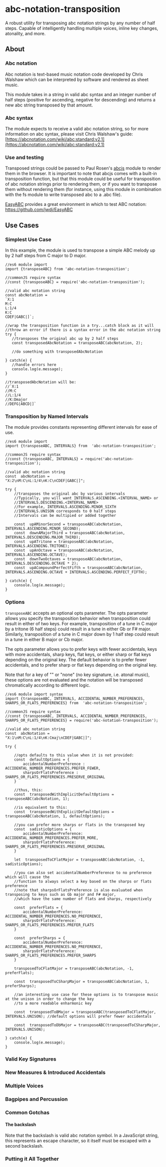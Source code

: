 ﻿# abc-notation-transposition
A robust utility for transposing abc notation strings by any number of half steps. Capable of intelligently handling multiple voices, inline key changes, atonality, and more. 

## About

### Abc notation

Abc notation is text-based music notation code developed by Chris Walshaw which can be interpreted by software and rendered as sheet music.

This module takes in a string in valid abc syntax and an integer number of half steps (positive for ascending, negative for descending) and returns a new abc string transposed by that amount.

### Abc syntax

The module expects to receive a valid abc notation string, so for more information on abc syntax, please visit Chris Walshaw's guide: [https://abcnotation.com/wiki/abc:standard:v2.1](https://abcnotation.com/wiki/abc:standard:v2.1)

### Use and testing

Transposed strings could be passed to Paul Rosen's [abcjs](https://www.npmjs.com/package/abcjs) module to render them in the browser. It is important to note that abcjs comes with a built-in transposition function, but that this module could be useful for transposition of abc notation strings prior to rendering them, or if you want to transpose them without rendering them (for instance, using this module in combination with the fs module to write transposed abc to a  .abc file).

[EasyABC](https://easyabc.sourceforge.net/) provides a great environment in which to test ABC notation: https://github.com/jwdj/EasyABC

## Use Cases

### Simplest Use Case

In this example, the module is used to transpose a simple ABC melody up by 2 half steps from C major to D major.

    //es6 module import
    import {transposeABC} from 'abc-notation-transposition';
        
    //commonJS require syntax
    //const {transposeABC} = require('abc-notation-transposition');
    
    //valid abc notation string
    const abcNotation = 
    `X:1
    M:C
    L:1/4
    K:C
    CDEF|GABC|]`;
    
    //wrap the transposition function in a try...catch block as it will 
    //throw an error if there is a syntax error in the abc notation string
    try {
       //transposes the original abc up by 2 half steps
       const transposedAbcNotation = transposeABC(abcNotation, 2);
    
       //do something with transposedAbcNotation
    
    } catch(e) {
       //handle errors here
       console.log(e.message);
    }
    
    //transposedAbcNotation will be: 
    //`X:1
    //M:C
    //L:1/4
    //K:Dmajor
    //DEFG|ABCD|]`

### Transposition by Named Intervals

The module provides constants representing different intervals for ease of use.

    //es6 module import
    import {transposeABC, INTERVALS} from  'abc-notation-transposition';
    
    //commonJS require syntax
    //const {transposeABC, INTERVALS} = require('abc-notation-transposition');
    
    //valid abc notation string
    const  abcNotation =
    "X:2\nM:C\nL:1/4\nK:C\nCDEF|GABC|]";
    
    try {
        //transposes the original abc by various intervals
        //Typically, you will want INTERVALS.ASCENDING.<INTERVAL_NAME> or
        //INTERVALS.DESCENDING.<INTERVAL_NAME>
        //For example, INTERVALS.ASCENDING.MINOR_SIXTH 
        //INTERVALS.UNISON corresponds to 0 half steps
        //Intervals can be multipied or added together

        const  upAMinorSecond = transposeABC(abcNotation, INTERVALS.ASCENDING.MINOR_SECOND);
        const  downAMajorThird = transposeABC(abcNotation, INTERVALS.DESCENDING.MAJOR_THIRD);
        const  upATritone = transposeABC(abcNotation, INTERVALS.ASCENDING.TRITONE);
        const  upAnOctave = transposeABC(abcNotation, INTERVALS.ASCENDING.OCTAVE);
        const  downTwoOctaves = transposeABC(abcNotation, INTERVALS.DESCENDING.OCTAVE * 2);
        const  upACompoundPerfectFifth = transposeABC(abcNotation, INTERVALS.ASCENDING.OCTAVE + INTERVALS.ASCENDING.PERFECT_FIFTH);
        
    } catch(e) {
        console.log(e.message);
    }
    
### Options

`transposeABC` accepts an optional opts parameter. The opts parameter allows you specify the transposition behavior when transposition could result in either of two keys. For example, transposition of a tune in C major by a tritone (6 half steps) could result in a tune in either Gb or F# major. Similarly, transposition of a tune in C major down by 1 half step could result in a tune in either B major or Cb major.

The opts parameter allows you to prefer keys with fewer accidentals, keys with more accidentals, sharp keys, flat keys, or either sharp or flat keys depending on the original key. The default behavior is to prefer fewer accidentals, and to prefer sharp or flat keys depending on the original key.

Note that for a key of "" or "none" (no key signature, i.e. atonal music), these options are not evaluated and the notation will be transposed chromatically according to different logic.

    //es6 module import syntax
    import {transposeABC, INTERVALS, ACCIDENTAL_NUMBER_PREFERENCES, SHARPS_OR_FLATS_PREFERENCES} from  'abc-notation-transposition';
    
    //commonJS require syntax
    //const {transposeABC, INTERVALS, ACCIDENTAL_NUMBER_PREFERENCES, SHARPS_OR_FLATS_PREFERENCES} = require('abc-notation-transposition');
   
    //valid abc notation string
    const  abcNotation =
    "X:1\nM:C\nL:1/4\nK:Cmaj\nCDEF|GABC|]";
    
    try {
    
        //opts defaults to this value when it is not provided:
        const  defaultOptions = {
            accidentalNumberPreference : ACCIDENTAL_NUMBER_PREFERENCES.PREFER_FEWER,
            sharpsOrFlatsPreference :  SHARPS_OR_FLATS_PREFERENCES.PRESERVE_ORIGINAL
        }
    
        //thus, this:
        const  transposedWithImplicitDefaultOptions = transposeABC(abcNotation, 1);
    
        //is equivalent to this:
        const  transposedWithExplicitDefaultOptions = transposeABC(abcNotation, 1, defaultOptions);
   
        //you can prefer more sharps or flats in the transposed key
        const  sadisticOptions = {
            accidentalNumberPreference:  ACCIDENTAL_NUMBER_PREFERENCES.PREFER_MORE,
            sharpsOrFlatsPreference:  SHARPS_OR_FLATS_PREFERENCES.PRESERVE_ORIGINAL
        }
    
        let  transposedToCFlatMajor = transposeABC(abcNotation, -1, sadisticOptions);
    
        //you can also set accidentalNumberPreference to no preference which will cause the
        //function to always select a key based on the sharps or flats preference
        //note that sharpsOrFlatsPreference is also evaluated when transposing to keys such as Gb major and F# major,
        //which have the same number of flats and sharps, respectively
    
        const  preferFlats = {
            accidentalNumberPreference:  ACCIDENTAL_NUMBER_PREFERENCES.NO_PREFERENCE,
            sharpsOrFlatsPreference:  SHARPS_OR_FLATS_PREFERENCES.PREFER_FLATS
        }
        
        const  preferSharps = {
            accidentalNumberPreference:  ACCIDENTAL_NUMBER_PREFERENCES.NO_PREFERENCE,
            sharpsOrFlatsPreference:  SHARPS_OR_FLATS_PREFERENCES.PREFER_SHARPS 
        }
    
        transposedToCFlatMajor = transposeABC(abcNotation, -1, preferFlats);
  
        const  transposedToCSharpMajor = transposeABC(abcNotation, 1, preferSharps);
    
        //an interesting use case for these options is to transpose music at the unison in order to change the key
        //to a more readable enharmonic key
    
        const  transposedToBMajor = transposeABC(transposedToCFlatMajor, INTERVALS.UNISON); //default options will prefer fewer accidentals
    
        const  transposedToDbMajor = transposeABC(transposedToCSharpMajor, INTERVALS.UNISON);
    
    } catch(e) {
        console.log(e.message);
    }

### Valid Key Signatures

### New Measures & Introduced Accidentals

### Multiple Voices

### Bagpipes and Percussion

### Common Gotchas
#### The backslash
Note that the backslash is valid abc notation symbol. In a JavaScript string, this represents an escape character, so it itself must be escaped with a second backslash.

### Putting it All Together


